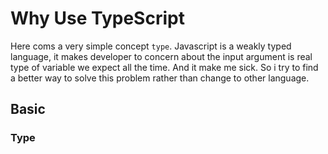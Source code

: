 # Why Use TypeScript

Here coms a very simple concept `type`. Javascript is a weakly typed language, it makes developer to concern about the input argument is real type of variable we expect all the time. And it make me sick. So i try to find a better way to solve this problem rather than change to other language.

## Basic

### Type

